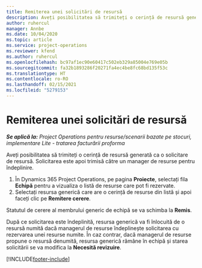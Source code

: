 ```yaml
---
title: Remiterea unei solicitări de resursă
description: Aveți posibilitatea să trimiteți o cerință de resursă generată ca o solicitare de resursă. Solicitarea este apoi trimisă către un manager de resurse pentru îndeplinire.
author: ruhercul
manager: Annbe
ms.date: 10/04/2020
ms.topic: article
ms.service: project-operations
ms.reviewer: kfend
ms.author: ruhercul
ms.openlocfilehash: bc97af1ec90e60417c502eb329a85004e769e05b
ms.sourcegitcommit: fa32b1893286f20271fa4ec4be8fc68bd135f53c
ms.translationtype: HT
ms.contentlocale: ro-RO
ms.lasthandoff: 02/15/2021
ms.locfileid: "5279153"
---
```

# <a name="submit-a-resource-request"></a>Remiterea unei solicitări de resursă

_**Se aplică la:** Project Operations pentru resurse/scenarii bazate pe stocuri, implementare Lite - tratarea facturării proforma_

Aveți posibilitatea să trimiteți o cerință de resursă generată ca o solicitare de resursă. Solicitarea este apoi trimisă către un manager de resurse pentru îndeplinire.

1. În Dynamics 365 Project Operations, pe pagina **Proiecte**, selectați fila **Echipă** pentru a vizualiza o listă de resurse care pot fi rezervate. 
2. Selectați resursa generică care are o cerință de resurse din listă și apoi faceți clic pe **Remitere cerere**.

Statutul de cerere al membrului generic de echipă se va schimba la **Remis**.

După ce solicitarea este îndeplinită, resursa generică va fi înlocuită de o resursă numită dacă managerul de resurse îndeplinește solicitarea cu rezervarea unei resurse numite. În caz contrar, dacă managerul de resurse propune o resursă denumită, resursa generică rămâne în echipă și starea solicitării se va modifica la **Necesită revizuire**.


[!INCLUDE[footer-include](../includes/footer-banner.md)]